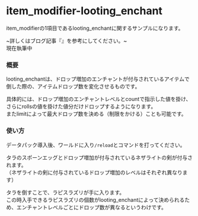 # item_modifier-looting_enchant
item_modifierの1項目であるlooting_enchantに関するサンプルになります。

~詳しくはブログ記事『[]()』を参考にしてください。~<br>
現在執筆中

<h3>概要</h3>
looting_enchantは、ドロップ増加のエンチャントが付与されているアイテムで倒した際の、アイテムドロップ数を変化させるものです。

具体的には、ドロップ増加のエンチャントレベルとcountで指示した値を掛け、さらにrollsの値を掛けた値分だけドロップするようになります。<br>
またlimitによって最大ドロップ数を決める（制限をかける）ことも可能です。

<h3>使い方</h3>

データパック導入後、ワールドに入り```/reload```とコマンドを打ってください。

タラのスポーンエッグとドロップ増加が付与されているネザライトの剣が付与されます。<br>
（ネザライトの剣に付与されているドロップ増加のレベルはそれぞれ異なります）

タラを倒すことで、ラピスラズリが手に入ります。<br>
この時入手できるラピスラズリの個数がlooting_enchantによって決められるため、エンチャントレベルごとにドロップ数が異なるというわけです。
